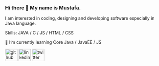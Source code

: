 ### Hi there 👋 My name is Mustafa.

I am interested in coding, designing and developing software especially in Java language. 

Skills: JAVA / C / JS / HTML / CSS

🌱 I’m currently learning Core Java / JavaEE / JS 

[<img src='https://cdn.jsdelivr.net/npm/simple-icons@3.0.1/icons/github.svg' alt='github' height='40'>](https://github.com/eemustafasahin)  [<img src='https://cdn.jsdelivr.net/npm/simple-icons@3.0.1/icons/linkedin.svg' alt='linkedin' height='40'>](https://www.linkedin.com/in/eemustafasahin/)  [<img src='https://cdn.jsdelivr.net/npm/simple-icons@3.0.1/icons/twitter.svg' alt='twitter' height='40'>](https://twitter.com/mustafashn14)  
